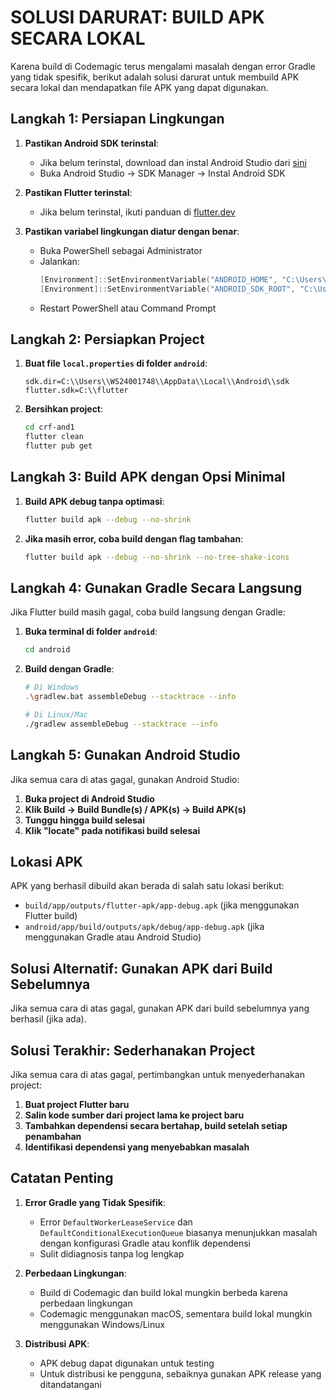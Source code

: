 # SOLUSI DARURAT: BUILD APK SECARA LOKAL

Karena build di Codemagic terus mengalami masalah dengan error Gradle yang tidak spesifik, berikut adalah solusi darurat untuk membuild APK secara lokal dan mendapatkan file APK yang dapat digunakan.

## Langkah 1: Persiapan Lingkungan

1. **Pastikan Android SDK terinstal**:
   - Jika belum terinstal, download dan instal Android Studio dari [sini](https://developer.android.com/studio)
   - Buka Android Studio → SDK Manager → Instal Android SDK

2. **Pastikan Flutter terinstal**:
   - Jika belum terinstal, ikuti panduan di [flutter.dev](https://flutter.dev/docs/get-started/install)

3. **Pastikan variabel lingkungan diatur dengan benar**:
   - Buka PowerShell sebagai Administrator
   - Jalankan:
     ```powershell
     [Environment]::SetEnvironmentVariable("ANDROID_HOME", "C:\Users\WS24001748\AppData\Local\Android\sdk", "User")
     [Environment]::SetEnvironmentVariable("ANDROID_SDK_ROOT", "C:\Users\WS24001748\AppData\Local\Android\sdk", "User")
     ```
   - Restart PowerShell atau Command Prompt

## Langkah 2: Persiapkan Project

1. **Buat file `local.properties` di folder `android`**:
   ```properties
   sdk.dir=C:\\Users\\WS24001748\\AppData\\Local\\Android\\sdk
   flutter.sdk=C:\\flutter
   ```

2. **Bersihkan project**:
   ```bash
   cd crf-and1
   flutter clean
   flutter pub get
   ```

## Langkah 3: Build APK dengan Opsi Minimal

1. **Build APK debug tanpa optimasi**:
   ```bash
   flutter build apk --debug --no-shrink
   ```

2. **Jika masih error, coba build dengan flag tambahan**:
   ```bash
   flutter build apk --debug --no-shrink --no-tree-shake-icons
   ```

## Langkah 4: Gunakan Gradle Secara Langsung

Jika Flutter build masih gagal, coba build langsung dengan Gradle:

1. **Buka terminal di folder `android`**:
   ```bash
   cd android
   ```

2. **Build dengan Gradle**:
   ```bash
   # Di Windows
   .\gradlew.bat assembleDebug --stacktrace --info

   # Di Linux/Mac
   ./gradlew assembleDebug --stacktrace --info
   ```

## Langkah 5: Gunakan Android Studio

Jika semua cara di atas gagal, gunakan Android Studio:

1. **Buka project di Android Studio**
2. **Klik Build → Build Bundle(s) / APK(s) → Build APK(s)**
3. **Tunggu hingga build selesai**
4. **Klik "locate" pada notifikasi build selesai**

## Lokasi APK

APK yang berhasil dibuild akan berada di salah satu lokasi berikut:

- `build/app/outputs/flutter-apk/app-debug.apk` (jika menggunakan Flutter build)
- `android/app/build/outputs/apk/debug/app-debug.apk` (jika menggunakan Gradle atau Android Studio)

## Solusi Alternatif: Gunakan APK dari Build Sebelumnya

Jika semua cara di atas gagal, gunakan APK dari build sebelumnya yang berhasil (jika ada).

## Solusi Terakhir: Sederhanakan Project

Jika semua cara di atas gagal, pertimbangkan untuk menyederhanakan project:

1. **Buat project Flutter baru**
2. **Salin kode sumber dari project lama ke project baru**
3. **Tambahkan dependensi secara bertahap, build setelah setiap penambahan**
4. **Identifikasi dependensi yang menyebabkan masalah**

## Catatan Penting

1. **Error Gradle yang Tidak Spesifik**:
   - Error `DefaultWorkerLeaseService` dan `DefaultConditionalExecutionQueue` biasanya menunjukkan masalah dengan konfigurasi Gradle atau konflik dependensi
   - Sulit didiagnosis tanpa log lengkap

2. **Perbedaan Lingkungan**:
   - Build di Codemagic dan build lokal mungkin berbeda karena perbedaan lingkungan
   - Codemagic menggunakan macOS, sementara build lokal mungkin menggunakan Windows/Linux

3. **Distribusi APK**:
   - APK debug dapat digunakan untuk testing
   - Untuk distribusi ke pengguna, sebaiknya gunakan APK release yang ditandatangani 